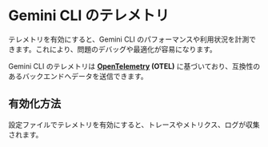 # Gemini CLI のテレメトリ

テレメトリを有効にすると、Gemini CLI のパフォーマンスや利用状況を計測できます。これにより、問題のデバッグや最適化が容易になります。

Gemini CLI のテレメトリは **[OpenTelemetry] (OTEL)** に基づいており、互換性のあるバックエンドへデータを送信できます。

[OpenTelemetry]: https://opentelemetry.io/

## 有効化方法

設定ファイルでテレメトリを有効にすると、トレースやメトリクス、ログが収集されます。
